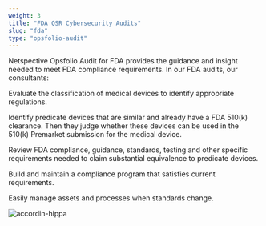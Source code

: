 ```yaml
---
weight: 3
title: "FDA QSR Cybersecurity Audits"
slug: "fda"
type: "opsfolio-audit"
---
```

Netspective Opsfolio Audit for FDA provides the guidance and insight needed to meet FDA compliance requirements. In our FDA audits, our consultants:

Evaluate the classification of medical devices to identify appropriate regulations.

Identify predicate devices that are similar and already have a FDA 510(k) clearance. Then they judge whether these devices can be used in the 510(k) Premarket submission for the medical device.

Review FDA compliance, guidance, standards, testing and other specific requirements needed to claim substantial equivalence to predicate devices.

Build and maintain a compliance program that satisfies current requirements.

Easily manage assets and processes when standards change.

![accordin-hippa](img/solutions/opsfolio/qsr.jpg#center)

